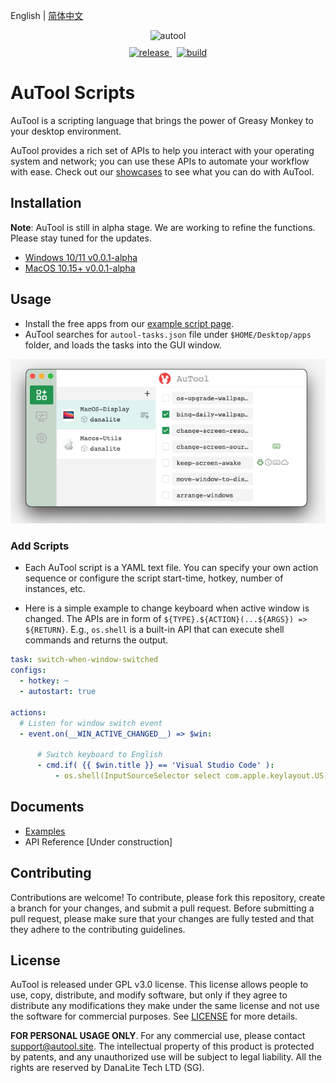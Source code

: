 English | [简体中文](docs/README-zh.md)

<div align="center">
  <img src="imgs/banner.png" height="100" title="autool">
</div>

<div align="center" style="padding-top: 10px">
 <a href="https://github.com/danalite/autool/releases">
  <img alt="release" src="https://img.shields.io/github/downloads/danalite/autool/total?style=for-the-badge&logo=github" />
 </a>
 &nbsp;
 <a href="https://github.com/danalite/autool/actions">
  <img alt="build" src="https://img.shields.io/github/actions/workflow/status/danalite/autool/main.yaml?style=for-the-badge">
 </a>
</div>

# AuTool Scripts
AuTool is a scripting language that brings the power of Greasy Monkey to your desktop environment. 

AuTool provides a rich set of APIs to help you interact with your operating system and network; you can use these APIs to automate your workflow with ease. Check out our [showcases](#showcases) to see what you can do with AuTool.

## Installation
**Note**: AuTool is still in alpha stage. We are working to refine the functions. Please stay tuned for the updates.

- [Windows 10/11 v0.0.1-alpha](https://github.com/danalite/autool/releases/tag/v0.01)
- [MacOS 10.15+ v0.0.1-alpha](https://github.com/danalite/autool/releases/tag/v0.01)


## Usage
- Install the free apps from our [example script page](https://danalite.github.io/autool/docs/basics/apps-macos-display/).
- AuTool searches for `autool-tasks.json` file under `$HOME/Desktop/apps` folder, and loads the tasks into the GUI window.

<p align="center">
  <img src="imgs/demo-loaded-apps.png" width="600" title="autool">
</p>

### Add Scripts
- Each AuTool script is a YAML text file. You can specify your own action sequence or configure the script start-time, hotkey, number of instances, etc.

- Here is a simple example to change keyboard when active window is changed. The APIs are in form of `${TYPE}.${ACTION}(...${ARGS}) => ${RETURN}`. E.g., `os.shell` is a built-in API that can execute shell commands and returns the output.

```yaml
task: switch-when-window-switched
configs:
  - hotkey: ~
  - autostart: true

actions:
  # Listen for window switch event
  - event.on(__WIN_ACTIVE_CHANGED__) => $win:

      # Switch keyboard to English 
      - cmd.if( {{ $win.title }} == 'Visual Studio Code' ):
          - os.shell(InputSourceSelector select com.apple.keylayout.US)
```

## Documents
- [Examples](https://danalite.github.io/autool/docs/basics/apps-macos-display)
- API Reference [Under construction]


## Contributing
Contributions are welcome! To contribute, please fork this repository, create a branch for your changes, and submit a pull request. Before submitting a pull request, please make sure that your changes are fully tested and that they adhere to the contributing guidelines.

## License
AuTool is released under GPL v3.0 license. This license allows people to use, copy, distribute, and modify software, but only if they agree to distribute any modifications they make under the same license and not use the software for commercial purposes. See [LICENSE](LICENSE) for more details.

**FOR PERSONAL USAGE ONLY**. For any commercial use, please contact support@autool.site. The intellectual property of this product is protected by patents, and any unauthorized use will be subject to legal liability. All the rights are reserved by DanaLite Tech LTD (SG).